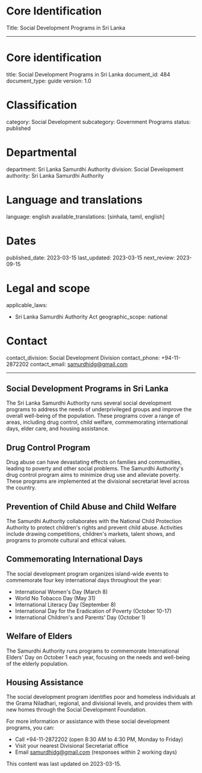 # Core Identification
Title: Social Development Programs in Sri Lanka

---
# Core identification
title: Social Development Programs in Sri Lanka
document_id: 484
document_type: guide
version: 1.0

# Classification
category: Social Development
subcategory: Government Programs
status: published

# Departmental
department: Sri Lanka Samurdhi Authority
division: Social Development
authority: Sri Lanka Samurdhi Authority

# Language and translations
language: english
available_translations: [sinhala, tamil, english]

# Dates
published_date: 2023-03-15
last_updated: 2023-03-15
next_review: 2023-09-15

# Legal and scope
applicable_laws:
 - Sri Lanka Samurdhi Authority Act
geographic_scope: national

# Contact
contact_division: Social Development Division
contact_phone: +94-11-2872202
contact_email: samurdhidg@gmail.com

---

## Social Development Programs in Sri Lanka

The Sri Lanka Samurdhi Authority runs several social development programs to address the needs of underprivileged groups and improve the overall well-being of the population. These programs cover a range of areas, including drug control, child welfare, commemorating international days, elder care, and housing assistance.

## Drug Control Program
Drug abuse can have devastating effects on families and communities, leading to poverty and other social problems. The Samurdhi Authority's drug control program aims to minimize drug use and alleviate poverty. These programs are implemented at the divisional secretariat level across the country.

## Prevention of Child Abuse and Child Welfare
The Samurdhi Authority collaborates with the National Child Protection Authority to protect children's rights and prevent child abuse. Activities include drawing competitions, children's markets, talent shows, and programs to promote cultural and ethical values.

## Commemorating International Days
The social development program organizes island-wide events to commemorate four key international days throughout the year:
- International Women's Day (March 8)
- World No Tobacco Day (May 31) 
- International Literacy Day (September 8)
- International Day for the Eradication of Poverty (October 10-17)
- International Children's and Parents' Day (October 1)

## Welfare of Elders
The Samurdhi Authority runs programs to commemorate International Elders' Day on October 1 each year, focusing on the needs and well-being of the elderly population.

## Housing Assistance
The social development program identifies poor and homeless individuals at the Grama Niladhari, regional, and divisional levels, and provides them with new homes through the Social Development Foundation.

For more information or assistance with these social development programs, you can:
- Call +94-11-2872202 (open 8:30 AM to 4:30 PM, Monday to Friday)
- Visit your nearest Divisional Secretariat office
- Email samurdhidg@gmail.com (responses within 2 working days)

This content was last updated on 2023-03-15.
